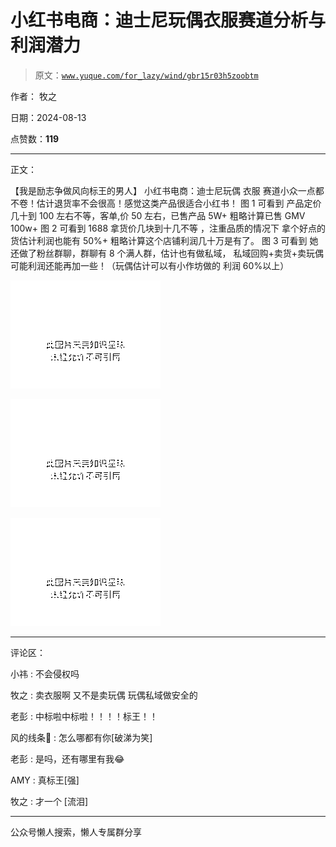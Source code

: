 # 小红书电商：迪士尼玩偶衣服赛道分析与利润潜力

> 原文：[`www.yuque.com/for_lazy/wind/gbr15r03h5zoobtm`](https://www.yuque.com/for_lazy/wind/gbr15r03h5zoobtm)

作者： 牧之

日期：2024-08-13

点赞数：**119**

* * *

正文：

【我是励志争做风向标王的男人】 小红书电商：迪士尼玩偶 衣服 赛道小众一点都不卷！估计退货率不会很高！感觉这类产品很适合小红书！ 图 1 可看到
产品定价几十到 100 左右不等，客单,价 50 左右，已售产品 5W+ 粗略计算已售 GMV 100w+ 图 2 可看到 1688 拿货价几块到十几不等 ，注重品质的情况下
拿个好点的货估计利润也能有 50%+ 粗略计算这个店铺利润几十万是有了。 图 3 可看到 她还做了粉丝群聊，群聊有 8 个满人群，估计也有做私域，
私域回购+卖货+卖玩偶 可能利润还能再加一些！（玩偶估计可以有小作坊做的 利润 60%以上）

![](img/c6378366efeca90841bbbc0716f27e5a.png "None")

![](img/170ef614129d109531229e72c35cc120.png "None")

![](img/9fea737a8dea355f5084d706a4ff356c.png "None")

* * *

评论区：

小祎 : 不会侵权吗

牧之 : 卖衣服啊 又不是卖玩偶 玩偶私域做安全的

老彭 : 中标啦中标啦！！！！标王！！

风的线条🎨 : 怎么哪都有你[破涕为笑]

老彭 : 是吗，还有哪里有我😂

AMY : 真标王[强]

牧之 : 才一个 [流泪]

* * *

公众号懒人搜索，懒人专属群分享